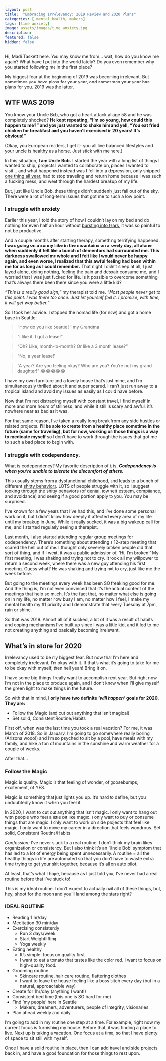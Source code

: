 ```yaml
---
layout: post
title:  "Embracing Irrelevancy: 2019 Review and 2020 Plans"
categories: [ mental health, makers]
tags: [time anxiety]
image: assets/images/time_anxiety.jpg
description: 
featured: false
hidden: false
---
```


Hi, Madi Taskett here. You may know me from… wait, how do you know me again? What have I put into the world lately? Do you even remember why you started following me in the first place?

My biggest fear at the beginning of 2019 was becoming irrelevant. But sometimes you have plans for your year, and sometimes your year has plans for you. 2019 was the latter.

## WTF WAS 2019

You know your Uncle Bob, who got a heart attack at age 58 and he was completely shocked? **He kept repeating, “I’m so young, how could this happen to me?” and you just wanted to shake him and yell, “You eat fried chicken for breakfast and you haven’t exercised in 20 years! It’s obvious!”**

(Okay, you European readers, I get it- you all live balanced lifestyles and your uncle is healthy as a horse. Just stick with me here.)

In this situation, **I am Uncle Bob.** I started the year with a long list of things I wanted to ship, projects I wanted to collaborate on, places I wanted to visit… and what happened instead was I fell into a depression, only shipped [one thing all year](https://donewithlife.carrd.co/), had to stop traveling and return home because I was such a fucking mess, and went through the hardest breakup of my life.

But, just like Uncle Bob, these things didn’t suddenly just fall out of the sky. There were a lot of long-term issues that got me to such a low point.

### I struggle with anxiety

Earlier this year, I told the story of how I couldn’t lay on my bed and do nothing for even half an hour without [bursting into tears](https://madisontaskett.com/time-anxiety/), it was so painful to not be productive.

And a couple months after starting therapy, something terrifying happened. **I was going on a sunny hike in the mountains on a lovely day, all alone when suddenly it felt like a bunch of dementors had surrounded me. This darkness swallowed me whole and I felt like I would never be happy again, and even worse, I realized that this awful feeling had been within me for as long as I could remember.** That night I didn’t sleep at all, I just layed alone, doing nothing, feeling the pain and despair consume me, and I worried that I was just fucked for life. Is it possible to overcome something that’s always there been there since you were a little kid?

_“This is a really good sign,”_ my therapist told me. _“Most people never get to this point. I was there too once. Just let yourself feel it. I promise, with time, it will get way better.”_

So I took her advice. I stopped the nomad life (for now) and got a home base in Seattle.

> “How do you like Seattle?” my Grandma

> “I like it. I got a lease!”

> “Oh? Like, month-to-month? Or like a 3 month lease?”

> “No, a year lease!”

> “A year? Are you feeling okay? Who are you? You’re not my grand daughter!” 😂😂😂😂😂

I have my own furniture and a lovely house that’s just mine, and I’m simultaneously thrilled about it and super scared. I can’t just run away to a tropical island and avoid my issues as easily as I could have before.

Now that I'm not distracting myself with constant travel, I find myself in more and more hours of stillness, and while it still is scary and awful, it’s nowhere near as bad as it was.

For that same reason, I’ve taken a really long break from any side hustles or related projects. **I’ll be able to create from a healthy place sometime in the future (same for traveling), but for now, working on those things is a way to medicate myself** so I don’t have to work through the issues that got me to such a bad place to begin with.

### I struggle with codependency.

What is codependency? My favorite description of it is, _**Codependency is when you’re unable to tolerate the discomfort of others.**_ 

This usually stems from a dysfunctional childhood, and leads to a bunch of different [shitty behaviors](http://coda.org/index.cfm/meeting-materials1/patterns-of-recovery/). LOTS of people struggle with it, so I suggest looking through the shitty behaviors (of denial, low self esteem, compliance, and avoidance) and seeing if a good portion apply to you. You may be surprised.

I’ve known for a few years that I’ve had this, and I’ve done some personal work on it, but I didn’t know how deeply it affected every area of my life until my breakup in June. While it really sucked, it was a big wakeup call for me, and I started regularly seeing a therapist. 

Last month, I also started attending regular group meetings for codependency. There’s something about attending a 12-step meeting that scared the hell out of me. I thought only severely broken people did that sort of thing, and if I went, it was a public admission of, ‘Hi, I’m broken!’ My first meeting, I was shaking and trying not to cry. It took all my willpower to return a second week, where there was a new guy attending his first meeting. Guess what? He was shaking and trying not to cry, just like me the week before.

But going to the meetings every week has been SO freaking good for me. And the thing is, I’m not even convinced that it’s the actual content of the meetings that help so much. It’s the fact that, no matter what else is going on in my life, no matter how busy I am, no matter how I feel, I make my mental health my #1 priority and I demonstrate that every Tuesday at 7pm, rain or shine.

So that was 2019. Almost all of it sucked, a lot of it was a result of habits and coping mechanisms I’ve built up since I was a little kid, and it led to me not creating anything and basically becoming irrelevant.

## What’s in store for 2020

Irrelevancy used to be my biggest fear. But now that I’m here and completely irrelevant, I’m okay with it. If that’s what it’s going to take for me to be okay with myself, then hell yeah! Bring it on.

I have some big things I really want to accomplish next year. But right now I’m not in the place to produce again, and I don’t know when I’ll give myself the green light to make things in the future. 


So with that in mind, **I only have two definite _‘will happen’_ goals for 2020. They are:**

* Follow the Magic (and cut out anything that isn’t magical)
* Set solid, Consistent Routine/Habits

First off, when was the last time you took a real vacation? For me, it was March of 2018. So in January, I’m going to go somewhere really boring (Arizona wooo!) and I’m so psyched to sit by a pool, have meals with my family, and hike a ton of mountains in the sunshine and warm weather for a couple of weeks.

After that...

### Follow the Magic

Magic is quality. Magic is that feeling of wonder, of goosebumps, excitement, of YES.

Magic is something that just lights you up. It’s hard to define, but you undoubtedly know it when you feel it.

In 2020, I want to cut out anything that isn’t magic. I only want to hang out with people who feel a little bit like magic. I only want to buy or consume things that are magic. I only want to work on side projects that feel like magic. I only want to move my career in a direction that feels wondrous.
Set solid, Consistent Routine/Habits


*Confession:* I’ve never stuck to a real routine. I don’t think my brain likes organization or consistency. But I also think it’s an ‘Uncle Bob’ symptom that has led to a lot of energy being spent unnecessarily. A routine = all the healthy things in life are automated so that you don’t have to waste extra time trying to get your shit together, because it’s all on auto pilot.

At least, that’s what I hope, because as I just told you, I’ve never had a real routine before that I’ve stuck to!

This is my ideal routine. I don’t expect to actually nail all of these things, but, hey, shoot for the moon and you’ll land among the stars right?

### IDEAL ROUTINE

* Reading 1 hr/day
* Meditation 30 min/day
* Exercising consistently
    * Run 3 days/week
    * Start Weightlifting
    * Yoga weekly
* Eating healthy
    * It’s simple: focus on quality first
    * I want to eat a tomato that tastes like the color red. I want to focus on high-quality food. 
* Grooming routine
    * Skincare routine, hair care routine, flattering clothes
    * I want to leave the house feeling like a boss bitch every day (but in a natural, approachable way)
* Create for 1hr/day (anything I want!)
* Consistent bed time (this one is SO hard for me)
* Find ‘my people’ here in Seattle
    * Makers, dreamers, adventurers, people of Integrity, visionaries
* Plan ahead weekly and daily

I’m going to add in my routine one step at a time. For example, right now my current focus is furnishing my house. Before that, it was finding a place to live. Next up is taking a vacation. One focus at a time, so that I have plenty of space to sit still with myself.

Once I have a solid routine in place, then I can add travel and side projects back in, and have a good foundation for those things to rest upon.